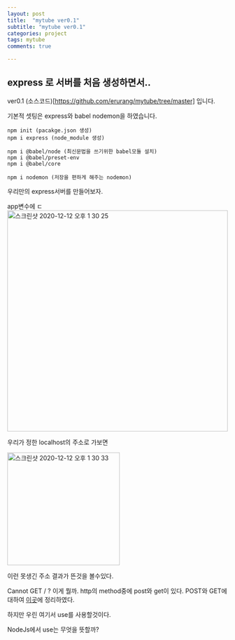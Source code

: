 ```yaml
---
layout: post
title:  "mytube ver0.1"
subtitle: "mytube ver0.1"
categories: project
tags: mytube
comments: true

---
```


## express 로 서버를 처음 생성하면서..

ver0.1 (소스코드)[https://github.com/erurang/mytube/tree/master] 입니다.

기본적 셋팅은 express와 babel nodemon을 하였습니다.
```
npm init (pacakge.json 생성)
npm i express (node_module 생성)

npm i @babel/node (최신문법을 쓰기위한 babel모듈 설치)
npm i @babel/preset-env
npm i @babel/core

npm i nodemon (저장을 편하게 해주는 nodemon)
```

우리만의 express서버를 만들어보자.

app변수에 ㄷ
<img width="504" alt="스크린샷 2020-12-12 오후 1 30 25" src="https://user-images.githubusercontent.com/56789064/101975214-32289b80-3c7e-11eb-8e4d-066ca2638fda.png">


우리가 정한 localhost의 주소로 가보면

<img width="257" alt="스크린샷 2020-12-12 오후 1 30 33" src="https://user-images.githubusercontent.com/56789064/101975216-36ed4f80-3c7e-11eb-8772-33ade1c6acb0.png">

이런 못생긴 주소 결과가 뜬것을 볼수있다.

Cannot GET / ? 이게 뭘까.
http의 method중에 post와 get이 있다.
POST와 GET에 대하여 [이곳](https://erurang.github.io/web/2020/12/12/js-getpost/)에 정리하였다.

하지만 우린 여기서 use를 사용할것이다.

NodeJs에서 use는 무엇을 뜻할까?

